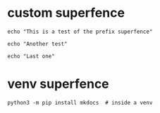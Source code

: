 # custom superfence

```prefix prefix="(test)$"
echo "This is a test of the prefix superfence"
```

```prefix prefix="$"
echo "Another test"
```

```prefix prefix="(venv)$"
echo "Last one"
```


# venv superfence

```venv
python3 -m pip install mkdocs  # inside a venv
```